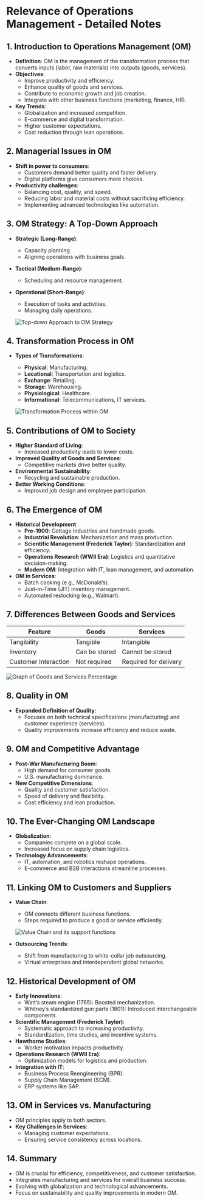 # Relevance of Operations Management - Detailed Notes

## 1. Introduction to Operations Management (OM)

- **Definition**: OM is the management of the transformation process that converts inputs (labor, raw materials) into outputs (goods, services).
- **Objectives**:
  - Improve productivity and efficiency.
  - Enhance quality of goods and services.
  - Contribute to economic growth and job creation.
  - Integrate with other business functions (marketing, finance, HR).
- **Key Trends**:
  - Globalization and increased competition.
  - E-commerce and digital transformation.
  - Higher customer expectations.
  - Cost reduction through lean operations.

## 2. Managerial Issues in OM

- **Shift in power to consumers**:
  - Customers demand better quality and faster delivery.
  - Digital platforms give consumers more choices.
- **Productivity challenges**:
  - Balancing cost, quality, and speed.
  - Reducing labor and material costs without sacrificing efficiency.
  - Implementing advanced technologies like automation.

## 3. OM Strategy: A Top-Down Approach

- **Strategic (Long-Range)**:
  - Capacity planning.
  - Aligning operations with business goals.
- **Tactical (Medium-Range)**:
  - Scheduling and resource management.
- **Operational (Short-Range)**:

  - Execution of tasks and activities.
  - Managing daily operations.

  ![Top-down Approach to OM Strategy](./images/image-10.png)

## 4. Transformation Process in OM

- **Types of Transformations**:

  - **Physical**: Manufacturing.
  - **Locational**: Transportation and logistics.
  - **Exchange**: Retailing.
  - **Storage**: Warehousing.
  - **Physiological**: Healthcare.
  - **Informational**: Telecommunications, IT services.

  ![Transformation Process within OM](./images/image-11.png)

## 5. Contributions of OM to Society

- **Higher Standard of Living**:
  - Increased productivity leads to lower costs.
- **Improved Quality of Goods and Services**:
  - Competitive markets drive better quality.
- **Environmental Sustainability**:
  - Recycling and sustainable production.
- **Better Working Conditions**:
  - Improved job design and employee participation.

## 6. The Emergence of OM

- **Historical Development**:
  - **Pre-1900**: Cottage industries and handmade goods.
  - **Industrial Revolution**: Mechanization and mass production.
  - **Scientific Management (Frederick Taylor)**: Standardization and efficiency.
  - **Operations Research (WWII Era)**: Logistics and quantitative decision-making.
  - **Modern OM**: Integration with IT, lean management, and automation.
- **OM in Services**:
  - Batch cooking (e.g., McDonald’s).
  - Just-in-Time (JIT) inventory management.
  - Automated restocking (e.g., Walmart).

## 7. Differences Between Goods and Services

| Feature              | Goods         | Services              |
| -------------------- | ------------- | --------------------- |
| Tangibility          | Tangible      | Intangible            |
| Inventory            | Can be stored | Cannot be stored      |
| Customer Interaction | Not required  | Required for delivery |

![Graph of Goods and Services Percentage](./images/image-12.png)

## 8. Quality in OM

- **Expanded Definition of Quality**:
  - Focuses on both technical specifications (manufacturing) and customer experience (services).
  - Quality improvements increase efficiency and reduce waste.

## 9. OM and Competitive Advantage

- **Post-War Manufacturing Boom**:
  - High demand for consumer goods.
  - U.S. manufacturing dominance.
- **New Competitive Dimensions**:
  - Quality and customer satisfaction.
  - Speed of delivery and flexibility.
  - Cost efficiency and lean production.

## 10. The Ever-Changing OM Landscape

- **Globalization**:
  - Companies compete on a global scale.
  - Increased focus on supply chain logistics.
- **Technology Advancements**:
  - IT, automation, and robotics reshape operations.
  - E-commerce and B2B interactions streamline processes.

## 11. Linking OM to Customers and Suppliers

- **Value Chain**:

  - OM connects different business functions.
  - Steps required to produce a good or service efficiently.

  ![Value Chain and its support functions](./images/image-13.png)

- **Outsourcing Trends**:
  - Shift from manufacturing to white-collar job outsourcing.
  - Virtual enterprises and interdependent global networks.

## 12. Historical Development of OM

- **Early Innovations**:
  - Watt’s steam engine (1785): Boosted mechanization.
  - Whitney’s standardized gun parts (1801): Introduced interchangeable components.
- **Scientific Management (Frederick Taylor)**:
  - Systematic approach to increasing productivity.
  - Standardization, time studies, and incentive systems.
- **Hawthorne Studies**:
  - Worker motivation impacts productivity.
- **Operations Research (WWII Era)**:
  - Optimization models for logistics and production.
- **Integration with IT**:
  - Business Process Reengineering (BPR).
  - Supply Chain Management (SCM).
  - ERP systems like SAP.

## 13. OM in Services vs. Manufacturing

- OM principles apply to both sectors.
- **Key Challenges in Services**:
  - Managing customer expectations.
  - Ensuring service consistency across locations.

## 14. Summary

- OM is crucial for efficiency, competitiveness, and customer satisfaction.
- Integrates manufacturing and services for overall business success.
- Evolving with globalization and technological advancements.
- Focus on sustainability and quality improvements in modern OM.
